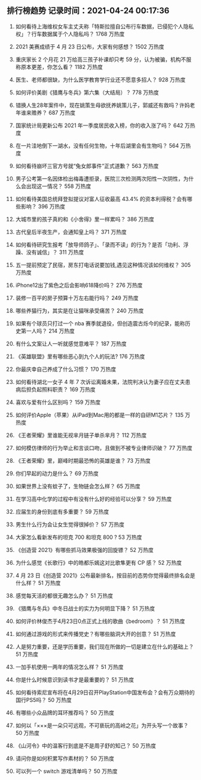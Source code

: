 
## 排行榜趋势 记录时间：2021-04-24 00:17:36
  
  1. 如何看待上海维权女车主丈夫称「特斯拉擅自公布行车数据，已侵犯个人隐私权」？行车数据属于个人隐私吗？ 1768 万热度
    
  2. 2021 美赛成绩于 4 月 23 日公布，大家有何感想？ 1502 万热度
    
  3. 重庆家长 2 个月花 21 万给高三孩子补课却只考 59 分，认为被骗，机构不服称原本更差，你怎么看？ 1182 万热度
    
  4. 医生、老师都很缺，为什么医学教育学行业还不愿意多招人？ 928 万热度
    
  5. 如何评价美剧《猎鹰与冬兵》第六集（大结局）？ 778 万热度
    
  6. 错换人生28年案件中，现在姚策生母欲抚养姚策儿子，郭威还有救吗？许妈老年谁来赡养？ 687 万热度
    
  7. 国家统计局更新公布 2021 年一季度居民收入榜，你的收入涨了吗？ 642 万热度
    
  8. 在一片洼地倒下一湖水，没有任何生物，十年后湖里会有生物吗？ 564 万热度
    
  9. 如何看待崩坏三官方号就“兔女郎事件”正式道歉？ 563 万热度
    
  10. 男子公考第一名因体检出梅毒遭拒录，医院三次检测两次阳性一次阴性，为什么会出现这一情况？ 558 万热度
    
  11. 如何看待美国总统拜登拟提议对富人征收最高 43.4% 的资本利得税？会有哪些影响？ 396 万热度
    
  12. 大城市里的孩子真的和《小舍得》里一样累吗？ 386 万热度
    
  13. 古代皇后半夜生产，会通知皇上吗？ 371 万热度
    
  14. 如何看待研究生报考「放导师鸽子」、「录而不读」的行为？是否「功利、浮躁、没有诚信」？ 311 万热度
    
  15. 五一提前预定了民宿，房东打电话说要加钱,遇见这种情况该如何维权？ 305 万热度
    
  16. iPhone12出了紫色之后会影响618降价吗？ 276 万热度
    
  17. 装修一百平的房子预算十万左右能行吗？ 249 万热度
    
  18. 哪些养猫行为，其实是在让猫咪承受痛苦？ 240 万热度
    
  19. 如果有个球员只打过一个 nba 赛季就退役，但创造震古烁今的纪录，能称历史第一人吗？ 214 万热度
    
  20. 有什么文案让人一听就感觉意难平？ 187 万热度
    
  21. 《英雄联盟》里有哪些恶心到九个人的玩法? 176 万热度
    
  22. 你最庆幸自己养成了什么习惯？ 170 万热度
    
  23. 如何看待湖北一女子 4 年 7 次诉讼离婚未果，法院判决认为妻子应在丈夫患病后担负起照料职责？ 169 万热度
    
  24. 喜欢与爱有什么区别吗？ 159 万热度
    
  25. 如何评价Apple（苹果）从iPad到Mac用的都是一样的自研M1芯片？ 135 万热度
    
  26. 《王者荣耀》里谁能无视芈月链子单杀芈月？ 112 万热度
    
  27. 如何模仿律师的行为举止和言谈口吻，且做到不被专业律师识破？ 77 万热度
    
  28. 《王者荣耀》里，巅峰时期最恐怖的英雄是谁？ 73 万热度
    
  29. 你们早起的动力是什么？ 69 万热度
    
  30. 如果世界上没有蚊子了，生物链会怎么样？ 65 万热度
    
  31. 在学习高中化学的过程中有没有什么好的经验可以分享？ 59 万热度
    
  32. 应届生的身份到底有多重要？ 59 万热度
    
  33. 男生什么行为会让女生觉得很掉价？ 57 万热度
    
  34. 大家怎么看新发布的坦克 700 和坦克 800 ? 53 万热度
    
  35. 《创造营 2021》有哪些抓马效果极强的回旋镖？ 52 万热度
    
  36. 为什么感觉《长歌行》中的皓都乐嫣这对比歌隼更有 CP 感？ 52 万热度
    
  37. 4 月 23 日《创造营 2021》公布最新排名，按目前的态势你觉得最终排名会是什么样？ 51 万热度
    
  38. 感觉每天活的都很无趣怎么办？ 51 万热度
    
  39. 《猎鹰与冬兵》中冬日战士的实力为何明显下降？ 51 万热度
    
  40. 如何评价林俊杰于4月23日0点正式上线的歌曲《bedroom》？ 51 万热度
    
  41. 如何通过游戏的形式来传播党史？有哪些脑洞大开的创意？ 51 万热度
    
  42. 人是努力重要，还是学历重要，我们现在所做的一切是建立在什么的基础上？ 51 万热度
    
  43. 一加手机使用一两年的情况怎么样？ 51 万热度
    
  44. 你是什么时候意识到读书才是最重要的？ 51 万热度
    
  45. 如何看待索尼宣布将在4月29日召开PlayStation中国发布会？会有万众期待的国行PS5吗？ 50 万热度
    
  46. 有哪些小众品牌的耳环推荐吗？ 50 万热度
    
  47. 如何以「×××是一朵只可远观，不可亵玩的高岭之花」为开头写一个故事？ 50 万热度
    
  48. 《山河令》中的温客行到底是不是周子舒的知己？ 50 万热度
    
  49. 请问你是如何积累写作素材的？ 50 万热度
    
  50. 可以列一个 switch 游戏清单吗？ 50 万热度
    